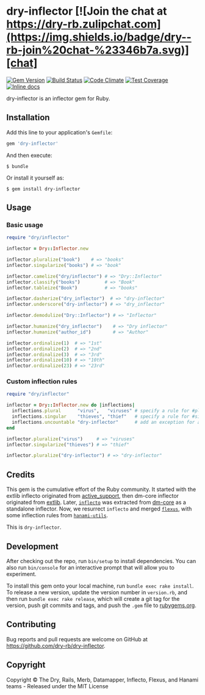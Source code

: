 [gem]: https://rubygems.org/gems/dry-inflector
[ci]: https://github.com/dry-rb/dry-inflector/actions?query=workflow%3Aci
[codeclimate]: https://codeclimate.com/github/dry-rb/dry-inflector
[chat]: https://dry-rb.zulipchat.com
[inchpages]: http://inch-ci.org/github/dry-rb/dry-inflector

# dry-inflector [![Join the chat at https://dry-rb.zulipchat.com](https://img.shields.io/badge/dry--rb-join%20chat-%23346b7a.svg)][chat]

[![Gem Version](https://badge.fury.io/rb/dry-inflector.svg)][gem]
[![Build Status](https://github.com/dry-rb/dry-inflector/workflows/ci/badge.svg)][ci]
[![Code Climate](https://codeclimate.com/github/dry-rb/dry-inflector/badges/gpa.svg)][codeclimate]
[![Test Coverage](https://codeclimate.com/github/dry-rb/dry-inflector/badges/coverage.svg)][codeclimate]
[![Inline docs](http://inch-ci.org/github/dry-rb/dry-inflector.svg?branch=master)][inchpages]

dry-inflector is an inflector gem for Ruby.

## Installation

Add this line to your application's `Gemfile`:

```ruby
gem 'dry-inflector'
```

And then execute:

```shell
$ bundle
```

Or install it yourself as:

```shell
$ gem install dry-inflector
```

## Usage

### Basic usage

```ruby
require "dry/inflector"

inflector = Dry::Inflector.new

inflector.pluralize("book")    # => "books"
inflector.singularize("books") # => "book"

inflector.camelize("dry/inflector") # => "Dry::Inflector"
inflector.classify("books")         # => "Book"
inflector.tableize("Book")          # => "books"

inflector.dasherize("dry_inflector")  # => "dry-inflector"
inflector.underscore("dry-inflector") # => "dry_inflector"

inflector.demodulize("Dry::Inflector") # => "Inflector"

inflector.humanize("dry_inflector")    # => "Dry inflector"
inflector.humanize("author_id")        # => "Author"

inflector.ordinalize(1)  # => "1st"
inflector.ordinalize(2)  # => "2nd"
inflector.ordinalize(3)  # => "3rd"
inflector.ordinalize(10) # => "10th"
inflector.ordinalize(23) # => "23rd"
```

### Custom inflection rules

```ruby
require "dry/inflector"

inflector = Dry::Inflector.new do |inflections|
  inflections.plural      "virus",   "viruses" # specify a rule for #pluralize
  inflections.singular    "thieves", "thief"   # specify a rule for #singularize
  inflections.uncountable "dry-inflector"      # add an exception for an uncountable word
end

inflector.pluralize("virus")     # => "viruses"
inflector.singularize("thieves") # => "thief"

inflector.pluralize("dry-inflector") # => "dry-inflector"
```

## Credits

This gem is the cumulative effort of the Ruby community.
It started with the extlib inflecto originated from [active_support](https://github.com/rails/rails), then dm-core inflector originated from [extlib](https://github.com/datamapper/extlib).
Later, [`inflecto`](https://github.com/mbj/inflecto) was extracted from [dm-core](https://github.com/datamapper/dm-core) as a standalone inflector.
Now, we resurrect `inflecto` and merged [`flexus`](https://github.com/Ptico/flexus), with some inflection rules from [`hanami-utils`](https://github.com/hanami/utils).

This is `dry-inflector`.

## Development

After checking out the repo, run `bin/setup` to install dependencies. You can also run `bin/console` for an interactive prompt that will allow you to experiment.

To install this gem onto your local machine, run `bundle exec rake install`. To release a new version, update the version number in `version.rb`, and then run `bundle exec rake release`, which will create a git tag for the version, push git commits and tags, and push the `.gem` file to [rubygems.org](https://rubygems.org).

## Contributing

Bug reports and pull requests are welcome on GitHub at https://github.com/dry-rb/dry-inflector.

## Copyright

Copyright © The Dry, Rails, Merb, Datamapper, Inflecto, Flexus, and Hanami teams - Released under the MIT License
